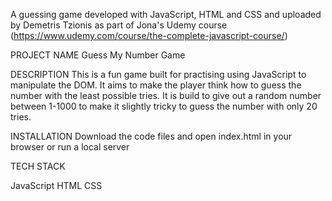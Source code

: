 A guessing game developed with JavaScript, HTML and CSS and uploaded by Demetris Tzionis as part of Jona's Udemy course (https://www.udemy.com/course/the-complete-javascript-course/)

PROJECT NAME Guess My Number Game

DESCRIPTION This is a fun game built for practising using JavaScript to manipulate the DOM. It aims to make the player think how to guess the number with the least possible tries. It is build to give out a random number between 1-1000 to make it slightly tricky to guess the number with only 20 tries.

INSTALLATION Download the code files and open index.html in your browser or run a local server

TECH STACK

JavaScript
HTML
CSS
